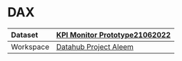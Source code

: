 



# DAX

|Dataset|[KPI Monitor Prototype21062022](./../KPI-Monitor-Prototype21062022.md)|
| :--- | :--- |
|Workspace|[Datahub Project Aleem](../../Workspaces/Datahub-Project-Aleem.md)|
